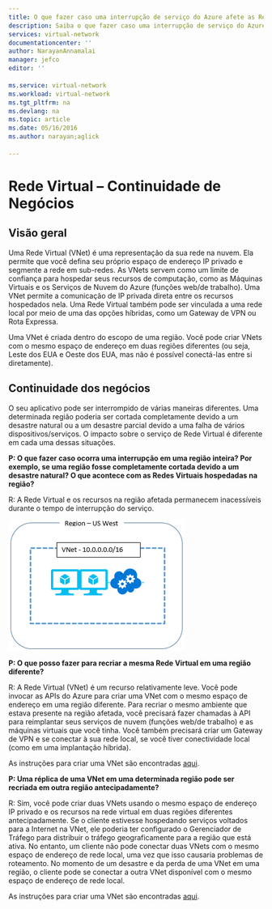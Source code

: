 ```yaml
---
title: O que fazer caso uma interrupção de serviço do Azure afete as Redes Virtuais do Azure | Microsoft Docs
description: Saiba o que fazer caso uma interrupção de serviço do Azure afete as Redes Virtuais do Azure.
services: virtual-network
documentationcenter: ''
author: NarayanAnnamalai
manager: jefco
editor: ''

ms.service: virtual-network
ms.workload: virtual-network
ms.tgt_pltfrm: na
ms.devlang: na
ms.topic: article
ms.date: 05/16/2016
ms.author: narayan;aglick

---
```

# Rede Virtual – Continuidade de Negócios
## Visão geral
Uma Rede Virtual (VNet) é uma representação da sua rede na nuvem. Ela permite que você defina seu próprio espaço de endereço IP privado e segmente a rede em sub-redes. As VNets servem como um limite de confiança para hospedar seus recursos de computação, como as Máquinas Virtuais e os Serviços de Nuvem do Azure (funções web/de trabalho). Uma VNet permite a comunicação de IP privada direta entre os recursos hospedados nela. Uma Rede Virtual também pode ser vinculada a uma rede local por meio de uma das opções híbridas, como um Gateway de VPN ou Rota Expressa.

Uma VNet é criada dentro do escopo de uma região. Você pode criar VNets com o mesmo espaço de endereço em duas regiões diferentes (ou seja, Leste dos EUA e Oeste dos EUA, mas não é possível conectá-las entre si diretamente).

## Continuidade dos negócios
O seu aplicativo pode ser interrompido de várias maneiras diferentes. Uma determinada região poderia ser cortada completamente devido a um desastre natural ou a um desastre parcial devido a uma falha de vários dispositivos/serviços. O impacto sobre o serviço de Rede Virtual é diferente em cada uma dessas situações.

**P: O que fazer caso ocorra uma interrupção em uma região inteira? Por exemplo, se uma região fosse completamente cortada devido a um desastre natural? O que acontece com as Redes Virtuais hospedadas na região?**

R: A Rede Virtual e os recursos na região afetada permanecem inacessíveis durante o tempo de interrupção do serviço.

![Diagrama de Rede Virtual Simples](./media/virtual-network-disaster-recovery-guidance/vnet.png)

**P: O que posso fazer para recriar a mesma Rede Virtual em uma região diferente?**

R: A Rede Virtual (VNet) é um recurso relativamente leve. Você pode invocar as APIs do Azure para criar uma VNet com o mesmo espaço de endereço em uma região diferente. Para recriar o mesmo ambiente que estava presente na região afetada, você precisará fazer chamadas à API para reimplantar seus serviços de nuvem (funções web/de trabalho) e as máquinas virtuais que você tinha. Você também precisará criar um Gateway de VPN e se conectar à sua rede local, se você tiver conectividade local (como em uma implantação híbrida).

As instruções para criar uma VNet são encontradas [aqui](virtual-networks-create-vnet-arm-pportal.md).

**P: Uma réplica de uma VNet em uma determinada região pode ser recriada em outra região antecipadamente?**

R: Sim, você pode criar duas VNets usando o mesmo espaço de endereço IP privado e os recursos na rede virtual em duas regiões diferentes antecipadamente. Se o cliente estivesse hospedando serviços voltados para a Internet na VNet, ele poderia ter configurado o Gerenciador de Tráfego para distribuir o tráfego geograficamente para a região que está ativa. No entanto, um cliente não pode conectar duas VNets com o mesmo espaço de endereço de rede local, uma vez que isso causaria problemas de roteamento. No momento de um desastre e da perda de uma VNet em uma região, o cliente pode se conectar a outra VNet disponível com o mesmo espaço de endereço de rede local.

As instruções para criar uma VNet são encontradas [aqui](virtual-networks-create-vnet-arm-pportal.md).

<!---HONumber=AcomDC_0601_2016-->